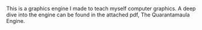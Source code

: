 This is a graphics engine I made to teach myself computer graphics. A deep dive into the engine can be found in the attached pdf, The Quarantamaula Engine.

